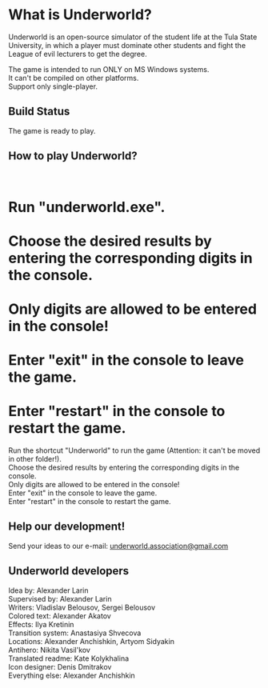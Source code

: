 What is Underworld?
===================

Underworld is an open-source simulator of the student 
life at the Tula State University, in which a player must 
dominate other students and fight the League of evil lecturers 
to get the degree.

The game is intended to run ONLY on MS Windows systems.
<br>It can't be compiled on other platforms.
<br>Support only single-player.


Build Status
------------

The game is ready to play. 

How to play Underworld?
------------

<br>Run "underworld.exe".</br>
<br>Choose the desired results by entering the corresponding digits in the console.</br>
<br>Only digits are allowed to be entered in the console!</br>
<br>Enter "exit" in the console to leave the game.</br>
<br>Enter "restart" in the console to restart the game.</br>
=======
Run the shortcut "Underworld" to run the game (Attention: it can't be moved in other folder!).
<br>Choose the desired results by entering the corresponding digits in the console.
<br>Only digits are allowed to be entered in the console!
<br>Enter "exit" in the console to leave the game.
<br>Enter "restart" in the console to restart the game.

Help our development!
------------

Send your ideas to our e-mail: underworld.association@gmail.com


Underworld developers
------------

Idea by: Alexander Larin
<br>Supervised by: Alexander Larin
<br>Writers: Vladislav Belousov, Sergei Belousov
<br>Colored text: Alexander Akatov
<br>Effects: Ilya Kretinin
<br>Transition system: Anastasiya Shvecova
<br>Locations: Alexander Anchishkin, Artyom Sidyakin
<br>Antihero: Nikita Vasil'kov
<br>Translated readme: Kate Kolykhalina
<br>Icon designer: Denis Dmitrakov
<br>Everything else: Alexander Anchishkin
